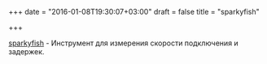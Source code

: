+++
date = "2016-01-08T19:30:07+03:00"
draft = false
title = "sparkyfish"

+++

<p><a href="https://github.com/chrissnell/sparkyfish">sparkyfish</a>&nbsp;- Инструмент для измерения скорости подключения и задержек.</p>

